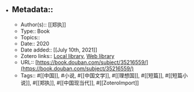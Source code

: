 - ## Metadata::
    - Author(s):: [[郑执]]
    - Type:: Book
    - Topics:: 
    - Date:: 2020
    - Date added:: [[July 10th, 2021]]
    - Zotero links:: [Local library](zotero://select/library/items/94WAV46F), [Web library](https://www.zotero.org/users/7147715/items/94WAV46F)
    - URL:: [https://book.douban.com/subject/35216559/](https://book.douban.com/subject/35216559/)
    - Tags:: #[[中国]], #小说, #[[中国文学]], #[[理想国]], #[[短篇]], #[[短篇小说]], #[[郑执]], #[[中国现当代]], #[[ZoteroImport]]
